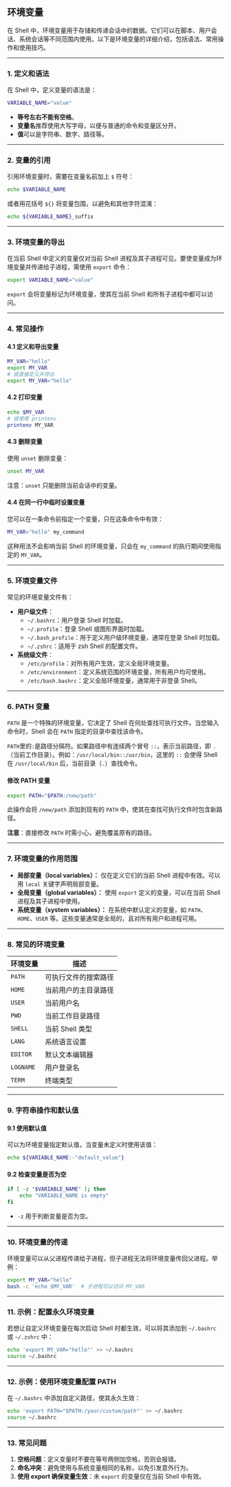 ## 环境变量

在 Shell 中，环境变量用于存储和传递会话中的数据。它们可以在脚本、用户会话、系统会话等不同范围内使用。以下是环境变量的详细介绍，包括语法、常用操作和使用技巧。

---

### 1. **定义和语法**

在 Shell 中，定义变量的语法是：

```bash
VARIABLE_NAME="value"
```

- **等号左右不能有空格**。
- **变量名**推荐使用大写字母，以便与普通的命令和变量区分开。
- **值**可以是字符串、数字、路径等。

---

### 2. **变量的引用**

引用环境变量时，需要在变量名前加上 `$` 符号：

```bash
echo $VARIABLE_NAME
```

或者用花括号 `${}` 将变量包围，以避免和其他字符混淆：

```bash
echo ${VARIABLE_NAME}_suffix
```

---

### 3. **环境变量的导出**

在当前 Shell 中定义的变量仅对当前 Shell 进程及其子进程可见。要使变量成为环境变量并传递给子进程，需使用 `export` 命令：

```bash
export VARIABLE_NAME="value"
```

`export` 会将变量标记为环境变量，使其在当前 Shell 和所有子进程中都可以访问。

---

### 4. **常见操作**

#### 4.1 定义和导出变量

```bash
MY_VAR="hello"
export MY_VAR
# 或直接定义并导出
export MY_VAR="hello"
```

#### 4.2 打印变量

```bash
echo $MY_VAR
# 或使用 printenv
printenv MY_VAR
```

#### 4.3 删除变量

使用 `unset` 删除变量：

```bash
unset MY_VAR
```

注意：`unset` 只能删除当前会话中的变量。

#### 4.4 在同一行中临时设置变量

您可以在一条命令前指定一个变量，只在这条命令中有效：

```bash
MY_VAR="hello" my_command
```

这种用法不会影响当前 Shell 的环境变量，只会在 `my_command` 的执行期间使用指定的 `MY_VAR`。

---

### 5. **环境变量文件**

常见的环境变量文件有：

- **用户级文件**：
  - `~/.bashrc`：用户登录 Shell 时加载。
  - `~/.profile`：登录 Shell 或图形界面时加载。
  - `~/.bash_profile`：用于定义用户级环境变量，通常在登录 Shell 时加载。
  - `~/.zshrc`：适用于 zsh Shell 的配置文件。
- **系统级文件**：
  - `/etc/profile`：对所有用户生效，定义全局环境变量。
  - `/etc/environment`：定义系统范围的环境变量，所有用户均可使用。
  - `/etc/bash.bashrc`：定义全局环境变量，通常用于非登录 Shell。

---

### 6. **PATH 变量**

`PATH` 是一个特殊的环境变量，它决定了 Shell 在何处查找可执行文件。当您输入命令时，Shell 会在 `PATH` 指定的目录中查找该命令。

`PATH`里的`:`是路径分隔符。如果路径中有连续两个冒号 `::`，表示当前路径，即 `.`（当前工作目录）。例如：`/usr/local/bin::/usr/bin`，这里的 `::` 会使得 Shell 在 `/usr/local/bin` 后，当前目录（`.`）查找命令。

#### 修改 PATH 变量

```bash
export PATH="$PATH:/new/path"
```

此操作会将 `/new/path` 添加到现有的 `PATH` 中，使其在查找可执行文件时包含新路径。

**注意**：直接修改 `PATH` 时需小心，避免覆盖原有的路径。

---

### 7. **环境变量的作用范围**

- **局部变量（local variables）：** 仅在定义它们的当前 Shell 进程中有效。可以用 `local` 关键字声明局部变量。
- **全局变量（global variables）：** 使用 `export` 定义的变量，可以在当前 Shell 进程及其子进程中使用。
- **系统变量（system variables）：** 在系统中默认定义的变量，如 `PATH`、`HOME`、`USER` 等。这些变量通常是全局的，且对所有用户和进程可用。

---

### 8. **常见的环境变量**

| 环境变量  | 描述                 |
| --------- | -------------------- |
| `PATH`    | 可执行文件的搜索路径 |
| `HOME`    | 当前用户的主目录路径 |
| `USER`    | 当前用户名           |
| `PWD`     | 当前工作目录路径     |
| `SHELL`   | 当前 Shell 类型      |
| `LANG`    | 系统语言设置         |
| `EDITOR`  | 默认文本编辑器       |
| `LOGNAME` | 用户登录名           |
| `TERM`    | 终端类型             |

---

### 9. **字符串操作和默认值**

#### 9.1 使用默认值

可以为环境变量指定默认值，当变量未定义时使用该值：

```bash
echo ${VARIABLE_NAME:-"default_value"}
```

#### 9.2 检查变量是否为空

```bash
if [ -z "$VARIABLE_NAME" ]; then
    echo "VARIABLE_NAME is empty"
fi
```

- `-z` 用于判断变量是否为空。

---

### 10. **环境变量的传递**

环境变量可以从父进程传递给子进程，但子进程无法将环境变量传回父进程。举例：

```bash
export MY_VAR="hello"
bash -c 'echo $MY_VAR'  # 子进程可以访问 MY_VAR
```

---

### 11. **示例：配置永久环境变量**

若想让自定义环境变量在每次启动 Shell 时都生效，可以将其添加到 `~/.bashrc` 或 `~/.zshrc` 中：

```bash
echo 'export MY_VAR="hello"' >> ~/.bashrc
source ~/.bashrc
```

---

### 12. **示例：使用环境变量配置 PATH**

在 `~/.bashrc` 中添加自定义路径，使其永久生效：

```bash
echo 'export PATH="$PATH:/your/custom/path"' >> ~/.bashrc
source ~/.bashrc
```

---

### 13. **常见问题**

1. **空格问题**：定义变量时不要在等号两侧加空格，否则会报错。
2. **命名冲突**：避免使用与系统变量相同的名称，以免引发意外行为。
3. **使用 export 确保变量生效**：未 `export` 的变量仅在当前 Shell 中有效。

